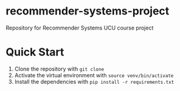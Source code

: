 # recommender-systems-project
Repository for Recommender Systems UCU course project

# Quick Start
1. Clone the repository with `git clone`
2. Activate the virtual environment with `source venv/bin/activate`
3. Install the dependencies with `pip install -r requirements.txt`
